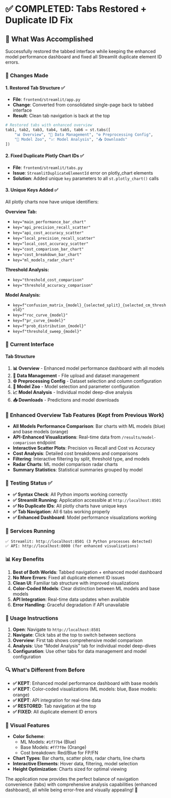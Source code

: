# ✅ **COMPLETED: Tabs Restored + Duplicate ID Fix**

## 🎯 **What Was Accomplished**

Successfully restored the tabbed interface while keeping the enhanced model performance dashboard and fixed all Streamlit duplicate element ID errors.

### 🔄 **Changes Made**

#### 1. **Restored Tab Structure** ✅
- **File**: `frontend/streamlit/app.py`
- **Change**: Converted from consolidated single-page back to tabbed interface
- **Result**: Clean tab navigation is back at the top

```python
# Restored tabs with enhanced overview
tab1, tab2, tab3, tab4, tab5, tab6 = st.tabs([
    "📊 Overview", "📁 Data Management", "⚙️ Preprocessing Config", 
    "🎯 Model Zoo", "📈 Model Analysis", "📥 Downloads"
])
```

#### 2. **Fixed Duplicate Plotly Chart IDs** ✅
- **File**: `frontend/streamlit/tabs.py`
- **Issue**: `StreamlitDuplicateElementId` error on plotly_chart elements
- **Solution**: Added unique `key` parameters to all `st.plotly_chart()` calls

#### 3. **Unique Keys Added** ✅
All plotly charts now have unique identifiers:

**Overview Tab:**
- `key="main_performance_bar_chart"`
- `key="api_precision_recall_scatter"`
- `key="api_cost_accuracy_scatter"`
- `key="local_precision_recall_scatter"`
- `key="local_cost_accuracy_scatter"`
- `key="cost_comparison_bar_chart"`
- `key="cost_breakdown_bar_chart"`
- `key="ml_models_radar_chart"`

**Threshold Analysis:**
- `key="threshold_cost_comparison"`
- `key="threshold_accuracy_comparison"`

**Model Analysis:**
- `key=f"confusion_matrix_{model}_{selected_split}_{selected_cm_threshold}"`
- `key=f"roc_curve_{model}"`
- `key=f"pr_curve_{model}"`
- `key=f"prob_distribution_{model}"`
- `key=f"threshold_sweep_{model}"`

### 🎨 **Current Interface**

#### **Tab Structure**
1. **📊 Overview** - Enhanced model performance dashboard with all models
2. **📁 Data Management** - File upload and dataset management
3. **⚙️ Preprocessing Config** - Dataset selection and column configuration
4. **🎯 Model Zoo** - Model selection and parameter configuration
5. **📈 Model Analysis** - Individual model deep-dive analysis
6. **📥 Downloads** - Predictions and model downloads

### 🚀 **Enhanced Overview Tab Features** (Kept from Previous Work)

- **All Models Performance Comparison**: Bar charts with ML models (blue) and base models (orange)
- **API-Enhanced Visualizations**: Real-time data from `/results/model-comparison` endpoint
- **Interactive Scatter Plots**: Precision vs Recall and Cost vs Accuracy
- **Cost Analysis**: Detailed cost breakdowns and comparisons
- **Filtering**: Interactive filtering by split, threshold type, and models
- **Radar Charts**: ML model comparison radar charts
- **Summary Statistics**: Statistical summaries grouped by model

### 🧪 **Testing Status** ✅

- **✅ Syntax Check**: All Python imports working correctly
- **✅ Streamlit Running**: Application accessible at `http://localhost:8501`
- **✅ No Duplicate IDs**: All plotly charts have unique keys
- **✅ Tab Navigation**: All 6 tabs working properly
- **✅ Enhanced Dashboard**: Model performance visualizations working

### 🔧 **Services Running**

```
✅ Streamlit: http://localhost:8501 (3 Python processes detected)
✅ API: http://localhost:8000 (for enhanced visualizations)
```

### 📊 **Key Benefits**

1. **Best of Both Worlds**: Tabbed navigation + enhanced model dashboard
2. **No More Errors**: Fixed all duplicate element ID issues
3. **Clean UI**: Familiar tab structure with improved visualizations
4. **Color-Coded Models**: Clear distinction between ML models and base models
5. **API Integration**: Real-time data updates when available
6. **Error Handling**: Graceful degradation if API unavailable

### 🎯 **Usage Instructions**

1. **Open**: Navigate to `http://localhost:8501`
2. **Navigate**: Click tabs at the top to switch between sections
3. **Overview**: First tab shows comprehensive model comparison
4. **Analysis**: Use "Model Analysis" tab for individual model deep-dives
5. **Configuration**: Use other tabs for data management and model configuration

### 🔍 **What's Different from Before**

- **✅ KEPT**: Enhanced model performance dashboard with base models
- **✅ KEPT**: Color-coded visualizations (ML models: blue, Base models: orange)
- **✅ KEPT**: API integration for real-time data
- **✅ RESTORED**: Tab navigation at the top
- **✅ FIXED**: All duplicate element ID errors

### 🎨 **Visual Features**

- **Color Scheme**: 
  - ML Models: `#1f77b4` (Blue)
  - Base Models: `#ff7f0e` (Orange)
  - Cost breakdown: Red/Blue for FP/FN
- **Chart Types**: Bar charts, scatter plots, radar charts, line charts
- **Interactive Elements**: Hover data, filtering, model selection
- **Height Optimization**: Charts sized for optimal viewing

The application now provides the perfect balance of navigation convenience (tabs) with comprehensive analysis capabilities (enhanced dashboard), all while being error-free and visually appealing! 🎉 